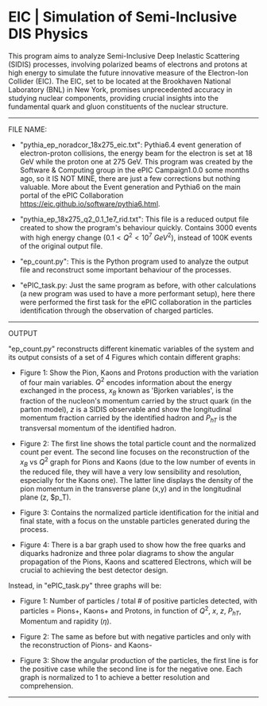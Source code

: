 # EIC | Simulation of Semi-Inclusive DIS Physics


This program aims to analyze Semi-Inclusive Deep Inelastic Scattering (SIDIS) processes, involving polarized beams of electrons and protons at high energy to simulate the future innovative measure of the Electron-Ion Collider (EIC). The EIC, set to be located at the Brookhaven National Laboratory (BNL) in New York, promises unprecedented accuracy in studying nuclear components, providing crucial insights into the fundamental quark and gluon constituents of the nuclear structure.

____________________________________
FILE NAME:
- "pythia_ep_noradcor_18x275_eic.txt":   Pythia6.4 event generation of electron-proton collisions, the energy beam for the electron is set at 18 GeV while the proton one at 275 GeV. This program was created by the Software & Computing group in the ePIC Campaign1.0.0 some months ago, so it IS NOT MINE, there are just a few corrections but nothing valuable. More about the Event generation and Pythia6 on the main portal of the ePIC Collaboration https://eic.github.io/software/pythia6.html.
  
- "pythia_ep_18x275_q2_0.1_1e7_rid.txt":  This file is a reduced output file created to show the program's behaviour quickly. Contains 3000 events with high energy change ($0.1 < Q^2 < 10^7$ $GeV ^2$), instead of 100K events of the original output file.

- "ep_count.py":  This is the Python program used to analyze the output file and reconstruct some important behaviour of the processes.

- "ePIC_task.py:  Just the same program as before, with other calculations (a new program was used to have a more performant setup), here there were performed the first task for the ePIC collaboration in the particles identification through the observation of charged particles.
____________________________________
OUTPUT

"ep_count.py" reconstructs different kinematic variables of the system and its output consists of a set of 4 Figures which contain different graphs:
- Figure 1: Show the Pion, Kaons and Protons production with the variation of four main variables. $Q^2$ encodes information about the energy exchanged in the process, $x_B$ known as 'Bjorken variables', is the fraction of the nucleon's momentum carried by the struct quark (in the parton model), $z$ is a SIDIS observable and show the longitudinal momentum fraction carried by the identified hadron and $P_{hT}$ is the transversal momentum of the identified hadron.
  
- Figure 2: The first line shows the total particle count and the normalized count per event. The second line focuses on the reconstruction  of the $x_B$ vs $Q^2$ graph for Pions and Kaons (due to the low number of events in the reduced file, they will have a very low sensibility and resolution, especially for the Kaons one). The latter line displays the density of the pion momentum in the transverse plane (x,y) and in the longitudinal plane (z, $p_T).

- Figure 3: Contains the normalized particle identification for the initial and final state, with a focus on the unstable particles generated during the process.

- Figure 4: There is a bar graph used to show how the free quarks and diquarks hadronize and three polar diagrams to show the angular propagation of the Pions, Kaons and scattered Electrons, which will be crucial to achieving the best detector design.


Instead, in "ePIC_task.py" three graphs will be:

- Figure 1: Number of particles / total # of positive particles detected, with particles = Pions+, Kaons+ and Protons, in function of $Q^2$, $x$, $z$, $P_{hT}$, Momentum and rapidity ($\eta$).

- Figure 2: The same as before but with negative particles and only with the reconstruction of Pions- and Kaons-

- Figure 3: Show the angular production of the particles, the first line is for the positive case while the second line is for the negative one. Each graph is normalized to 1 to achieve a better resolution and comprehension.
________________________________________
